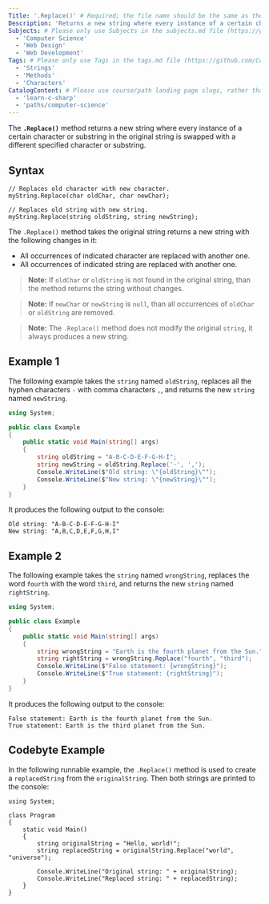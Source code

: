 ```yaml
---
Title: '.Replace()' # Required; the file name should be the same as the title, but lowercase, with dashes instead of spaces, and all punctuation removed
Description: 'Returns a new string where every instance of a certain character or substring in the original string is swapped with a different specified character or substring.' # Required; ideally under 150 characters and starts with a noun (used in search engine results and content previews)
Subjects: # Please only use Subjects in the subjects.md file (https://github.com/Codecademy/docs/blob/main/documentation/subjects.md). If that list feels insufficient, feel free to create a new Subject and add it to subjects.md in your PR!
  - 'Computer Science'
  - 'Web Design'
  - 'Web Development'
Tags: # Please only use Tags in the tags.md file (https://github.com/Codecademy/docs/blob/main/documentation/tags.md). If that list feels insufficient, feel free to create a new Tag and add it to tags.md in your PR!
  - 'Strings'
  - 'Methods'
  - 'Characters'
CatalogContent: # Please use course/path landing page slugs, rather than linking to individual content items. If listing multiple items, please put the most relevant one first
  - 'learn-c-sharp'
  - 'paths/computer-science'
---
```


The **`.Replace()`** method returns a new string where every instance of a certain character or substring in the original string is swapped with a different specified character or substring.

## Syntax

```pseudo
// Replaces old character with new character.
myString.Replace(char oldChar, char newChar);

// Replaces old string with new string.
myString.Replace(string oldString, string newString);
```

The `.Replace()` method takes the original string returns a new string with the following changes in it:

- All occurrences of indicated character are replaced with another one.
- All occurrences of indicated string are replaced with another one.

> **Note:** If `oldChar` or `oldString` is not found in the original string, than the method returns the string without changes.

<!---Blank-->

> **Note:** If `newChar` or `newString` is `null`, than all occurrences of `oldChar` or `oldString` are removed.

<!---Blank-->

> **Note:** The `.Replace()` method does not modify the original `string`, it always produces a new string.

## Example 1

The following example takes the `string` named `oldString`, replaces all the hyphen characters `-` with comma characters `,`, and returns the new `string` named `newString`.

```cs
using System;

public class Example
{
    public static void Main(string[] args)
    {
        string oldString = "A-B-C-D-E-F-G-H-I";
        string newString = oldString.Replace('-', ',');
        Console.WriteLine($"Old string: \"{oldString}\"");
        Console.WriteLine($"New string: \"{newString}\"");
    }
}
```

It produces the following output to the console:

```shell
Old string: "A-B-C-D-E-F-G-H-I"
New string: "A,B,C,D,E,F,G,H,I"
```

## Example 2

The following example takes the `string` named `wrongString`, replaces the word `fourth` with the word `third`, and returns the new `string` named `rightString`.

```cs
using System;

public class Example
{
    public static void Main(string[] args)
    {
        string wrongString = "Earth is the fourth planet from the Sun.";
        string rightString = wrongString.Replace("fourth", "third");
        Console.WriteLine($"False statement: {wrongString}");
        Console.WriteLine($"True statement: {rightString}");
    }
}
```

It produces the following output to the console:

```shell
False statement: Earth is the fourth planet from the Sun.
True statement: Earth is the third planet from the Sun.
```

## Codebyte Example

In the following runnable example, the `.Replace()` method is used to create a `replacedString` from the `originalString`. Then both strings are printed to the console:

```codebyte/csharp
using System;

class Program
{
    static void Main()
    {
        string originalString = "Hello, world!";
        string replacedString = originalString.Replace("world", "universe");

        Console.WriteLine("Original string: " + originalString);
        Console.WriteLine("Replaced string: " + replacedString);
    }
}
```
